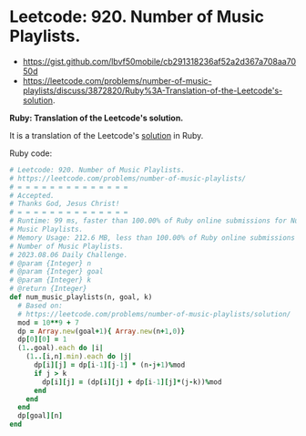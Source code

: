 # Leetcode: 920. Number of Music Playlists.

- https://gist.github.com/lbvf50mobile/cb291318236af52a2d367a708aa7050d
- https://leetcode.com/problems/number-of-music-playlists/discuss/3872820/Ruby%3A-Translation-of-the-Leetcode's-solution.

**Ruby: Translation of the Leetcode's solution.**

It is a translation of the Leetcode's [solution](https://leetcode.com/problems/number-of-music-playlists/solution/) in Ruby.

Ruby code:
```Ruby
# Leetcode: 920. Number of Music Playlists.
# https://leetcode.com/problems/number-of-music-playlists/
# = = = = = = = = = = = = = =
# Accepted.
# Thanks God, Jesus Christ!
# = = = = = = = = = = = = = =
# Runtime: 99 ms, faster than 100.00% of Ruby online submissions for Number of
# Music Playlists.
# Memory Usage: 212.6 MB, less than 100.00% of Ruby online submissions for
# Number of Music Playlists.
# 2023.08.06 Daily Challenge.
# @param {Integer} n
# @param {Integer} goal
# @param {Integer} k
# @return {Integer}
def num_music_playlists(n, goal, k)
  # Based on:
  # https://leetcode.com/problems/number-of-music-playlists/solution/
  mod = 10**9 + 7  
  dp = Array.new(goal+1){ Array.new(n+1,0)}
  dp[0][0] = 1
  (1..goal).each do |i|
    (1..[i,n].min).each do |j|
      dp[i][j] = dp[i-1][j-1] * (n-j+1)%mod
      if j > k
        dp[i][j] = (dp[i][j] + dp[i-1][j]*(j-k))%mod
      end
    end
  end
  dp[goal][n]
end
```
